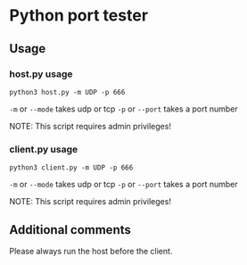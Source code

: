 # Python port tester

## Usage

### host.py usage

`python3 host.py -m UDP -p 666`

`-m` or `--mode` takes udp or tcp
`-p` or `--port` takes a port number

NOTE: This script requires admin privileges!

### client.py usage

`python3 client.py -m UDP -p 666`

`-m` or `--mode` takes udp or tcp
`-p` or `--port` takes a port number

NOTE: This script requires admin privileges!

## Additional comments

Please always run the host before the client.